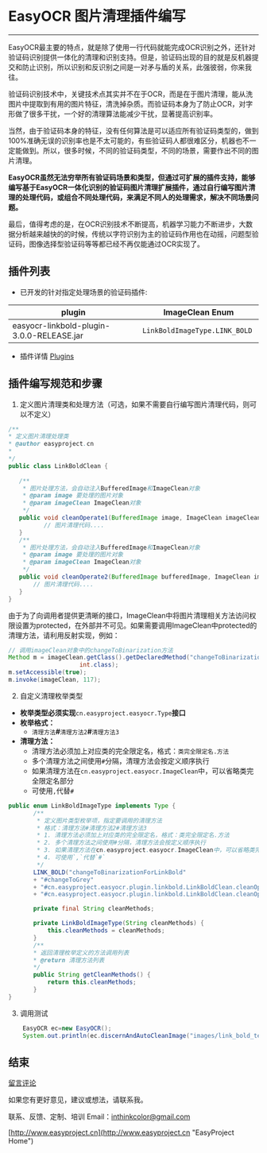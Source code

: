# EasyOCR 图片清理插件编写

---------------

EasyOCR最主要的特点，就是除了使用一行代码就能完成OCR识别之外，还针对验证码识别提供一体化的清理和识别支持。但是，验证码出现的目的就是反机器提交和防止识别，所以识别和反识别之间是一对矛与盾的关系，此强彼弱，你来我往。

验证码识别技术中，关键技术点其实并不在于OCR，而是在于图片清理，能从洗图片中提取到有用的图片特征，清洗掉杂质。而验证码本身为了防止OCR，对字形做了很多干扰，一个好的清理算法能减少干扰，显著提高识别率。


当然，由于验证码本身的特征，没有任何算法是可以适应所有验证码类型的，做到100%准确无误的识别率也是不太可能的，有些验证码人都很难区分，机器也不一定能做到。所以，很多时候，不同的验证码类型，不同的场景，需要作出不同的图片清理。

**EasyOCR虽然无法穷举所有验证码场景和类型，但通过可扩展的插件支持，能够编写基于EasyOCR一体化识别的验证码图片清理扩展插件，通过自行编写图片清理的处理代码，或组合不同处理代码，来满足不同人的处理需求，解决不同场景问题。**


最后，值得考虑的是，在OCR识别技术不断提高，机器学习能力不断进步，大数据分析越来越快的的时候，传统以字符识别为主的验证码作用也在动摇，问题型验证码，图像选择型验证码等等都已经不再仅能通过OCR实现了。


## 插件列表

- 已开发的针对指定处理场景的验证码插件: 

| plugin | ImageClean Enum |
| ---- | ---- | 
| easyocr-linkbold-plugin-3.0.0-RELEASE.jar  | `LinkBoldImageType.LINK_BOLD ` |


- 插件详情
[Plugins](../plugins/Plugins.md "Plugins ")

## 插件编写规范和步骤

1. 定义图片清理类和处理方法（可选，如果不需要自行编写图片清理代码，则可以不定义）

 ```JAVA
/**
 * 定义图片清理处理类
 * @author easyproject.cn
 *
 */
public class LinkBoldClean {
	
   	/**
   	 * 图片处理方法，会自动注入BufferedImage和ImageClean对象
   	 * @param image 要处理的图片对象
   	 * @param imageClean ImageClean对象
   	 */
   	public void cleanOperate1(BufferedImage image, ImageClean imageClean){
   		   // 图片清理代码....
   	}
   	/**
   	 * 图片处理方法，会自动注入BufferedImage和ImageClean对象
   	 * @param image 要处理的图片对象
   	 * @param imageClean ImageClean对象
   	 */
   	public void cleanOperate2(BufferedImage bufferedImage, ImageClean imageClean){
   	   	// 图片清理代码....
   	}
}
```
由于为了向调用者提供更清晰的接口，ImageClean中将图片清理相关方法访问权限设置为protected，在外部并不可见。如果需要调用ImageClean中protected的清理方法，请利用反射实现，例如：
```JAVA
// 调用imageClean对象中的changeToBinarization方法
Method m = imageClean.getClass().getDeclaredMethod("changeToBinarization",
					int.class);
m.setAccessible(true);
m.invoke(imageClean, 117);
```

2. 自定义清理枚举类型
 - **枚举类型必须实现**`cn.easyproject.easyocr.Type`**接口**
 - **枚举格式：**
    - `清理方法`**#**`清理方法2`**#**`清理方法3`
 - **清理方法：**
 	- 清理方法必须加上对应类的完全限定名，格式：`类完全限定名.方法`
 	- 多个清理方法之间使用`#`分隔，清理方法会按定义顺序执行
 	- 如果清理方法在`cn.easyproject.easyocr.ImageClean`中，可以省略类完全限定名部分
 	- 可使用`,`代替`#`
	
 ```JAVA
public enum LinkBoldImageType implements Type {
		/**
		 * 定义图片类型枚举项，指定要调用的清理方法 
		 * 格式：清理方法#清理方法2#清理方法3
		 * 1. 清理方法必须加上对应类的完全限定名，格式：类完全限定名.方法
		 * 2. 多个清理方法之间使用#分隔，清理方法会按定义顺序执行
		 * 3. 如果清理方法在cn.easyproject.easyocr.ImageClean中，可以省略类完全限定名部分
		 * 4. 可使用`,`代替`#`
		 */
		LINK_BOLD("changeToBinarizationForLinkBold"
		+ "#changeToGrey"
		+ "#cn.easyproject.easyocr.plugin.linkbold.LinkBoldClean.cleanOperate1"
		+ "#cn.easyproject.easyocr.plugin.linkbold.LinkBoldClean.cleanOperate2");

		private final String cleanMethods;

		private LinkBoldImageType(String cleanMethods) {
			this.cleanMethods = cleanMethods;
		}
		/**
		* 返回清理枚举定义的方法调用列表
		* @return 清理方法列表
		*/
		public String getCleanMethods() {
			return this.cleanMethods;
		}
}
```

3. 调用测试 
```JAVA
	EasyOCR ec=new EasyOCR();
	System.out.println(ec.discernAndAutoCleanImage("images/link_bold_text/test/dk3d.png", LinkBoldImageType.LINK_BOLD));
```



## 结束

[留言评论](http://www.easyproject.cn/easyocr/zh-cn/index.jsp#about '留言评论')

如果您有更好意见，建议或想法，请联系我。


联系、反馈、定制、培训 Email：<inthinkcolor@gmail.com>


[http://www.easyproject.cn](http://www.easyproject.cn "EasyProject Home")
